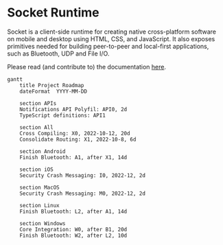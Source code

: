 # Socket Runtime

Socket is a client-side runtime for creating native cross-platform software on
mobile and desktop using HTML, CSS, and JavaScript. It also exposes primitives
needed for building peer-to-peer and local-first applications, such as Bluetooth,
UDP and File I/O.

<!-- [![Socket SDK CI](https://github.com/socketsupply/socket/actions/workflows/ci.yml/badge.svg?branch=master)](https://github.com/socketsupply/socket/actions/workflows/ci.yml) -->

Please read (and contribute to) the documentation [here](https://sockets.sh).

```mermaid
gantt
    title Project Roadmap
    dateFormat  YYYY-MM-DD

    section APIs
    Notifications API Polyfil: API0, 2d
    TypeScript definitions: API1

    section All
    Cross Compiling: X0, 2022-10-12, 20d
    Consolidate Routing: X1, 2022-10-8, 6d

    section Android
    Finish Bluetooth: A1, after X1, 14d

    section iOS
    Security Crash Messaging: I0, 2022-12, 2d

    section MacOS
    Security Crash Messaging: M0, 2022-12, 2d

    section Linux
    Finish Bluetooth: L2, after A1, 14d

    section Windows
    Core Integration: W0, after B1, 20d
    Finish Bluetooth: W2, after L2, 10d
```

